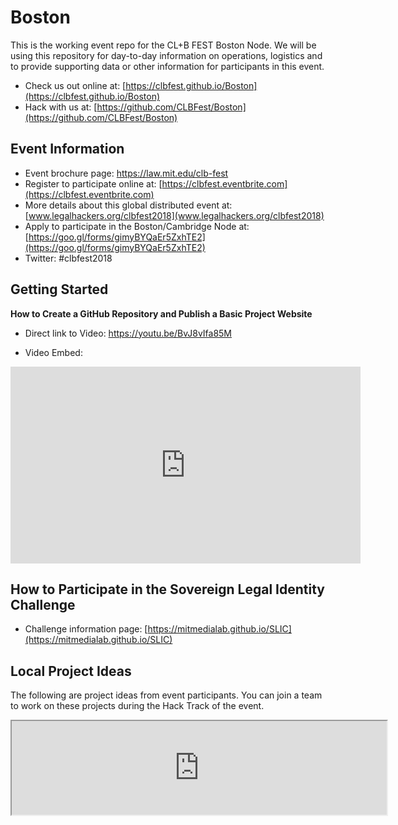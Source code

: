 # Boston

This is the working event repo for the CL+B FEST Boston Node.  We will be using this repository for day-to-day information on operations, logistics and to provide supporting data or other information for participants in this event.

* Check us out online at: [https://clbfest.github.io/Boston](https://clbfest.github.io/Boston)
* Hack with us at: [https://github.com/CLBFest/Boston](https://github.com/CLBFest/Boston)

## Event Information

* Event brochure page: https://law.mit.edu/clb-fest
* Register to participate online at: [https://clbfest.eventbrite.com](https://clbfest.eventbrite.com)
* More details about this global distributed event at: [www.legalhackers.org/clbfest2018](www.legalhackers.org/clbfest2018)
* Apply to participate in the Boston/Cambridge Node at: [https://goo.gl/forms/gimyBYQaEr5ZxhTE2](https://goo.gl/forms/gimyBYQaEr5ZxhTE2)
* Twitter: #clbfest2018


## Getting Started

**How to Create a GitHub Repository and Publish a Basic Project Website**

* Direct link to Video: https://youtu.be/BvJ8vIfa85M

* Video Embed: 

<iframe width="560" height="315" src="https://www.youtube.com/embed/BvJ8vIfa85M" frameborder="0" allow="autoplay; encrypted-media" allowfullscreen></iframe>

## How to Participate in the Sovereign Legal Identity Challenge

* Challenge information page: [https://mitmedialab.github.io/SLIC](https://mitmedialab.github.io/SLIC)

## Local Project Ideas

The following are project ideas from event participants.  You can join a team to work on these projects during the Hack Track of the event.

<iframe src="https://docs.google.com/spreadsheets/d/e/2PACX-1vQbAna8vSulU-K5WKnjr-hAJRG_R4HTRaZSy4d35taAhc5UehuBM6D5dJtczKGpi0kX4nKE7f7kn8vB/pubhtml?widget=true&amp;headers=false" width="600"></iframe>
